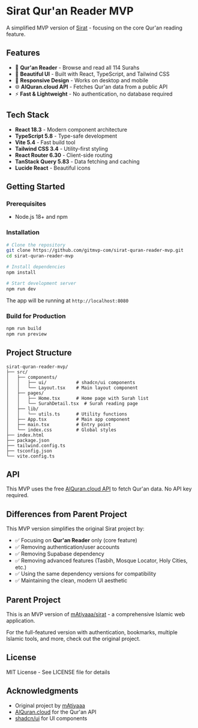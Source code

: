 # Sirat Qur'an Reader MVP

A simplified MVP version of [Sirat](https://github.com/mAtiyaaa/sirat) - focusing on the core Qur'an reading feature.

## Features

- 📖 **Qur'an Reader** - Browse and read all 114 Surahs
- 🎨 **Beautiful UI** - Built with React, TypeScript, and Tailwind CSS
- 📱 **Responsive Design** - Works on desktop and mobile
- 🌐 **AlQuran.cloud API** - Fetches Qur'an data from a public API
- ⚡ **Fast & Lightweight** - No authentication, no database required

## Tech Stack

- **React 18.3** - Modern component architecture
- **TypeScript 5.8** - Type-safe development
- **Vite 5.4** - Fast build tool
- **Tailwind CSS 3.4** - Utility-first styling
- **React Router 6.30** - Client-side routing
- **TanStack Query 5.83** - Data fetching and caching
- **Lucide React** - Beautiful icons

## Getting Started

### Prerequisites

- Node.js 18+ and npm

### Installation

```bash
# Clone the repository
git clone https://github.com/gitmvp-com/sirat-quran-reader-mvp.git
cd sirat-quran-reader-mvp

# Install dependencies
npm install

# Start development server
npm run dev
```

The app will be running at `http://localhost:8080`

### Build for Production

```bash
npm run build
npm run preview
```

## Project Structure

```
sirat-quran-reader-mvp/
├── src/
│   ├── components/
│   │   ├── ui/           # shadcn/ui components
│   │   └── Layout.tsx    # Main layout component
│   ├── pages/
│   │   ├── Home.tsx      # Home page with Surah list
│   │   └── SurahDetail.tsx  # Surah reading page
│   ├── lib/
│   │   └── utils.ts      # Utility functions
│   ├── App.tsx           # Main app component
│   ├── main.tsx          # Entry point
│   └── index.css         # Global styles
├── index.html
├── package.json
├── tailwind.config.ts
├── tsconfig.json
└── vite.config.ts
```

## API

This MVP uses the free [AlQuran.cloud API](https://alquran.cloud/api) to fetch Qur'an data. No API key required.

## Differences from Parent Project

This MVP version simplifies the original Sirat project by:

- ✅ Focusing on **Qur'an Reader** only (core feature)
- ✅ Removing authentication/user accounts
- ✅ Removing Supabase dependency
- ✅ Removing advanced features (Tasbih, Mosque Locator, Holy Cities, etc.)
- ✅ Using the same dependency versions for compatibility
- ✅ Maintaining the clean, modern UI aesthetic

## Parent Project

This is an MVP version of [mAtiyaaa/sirat](https://github.com/mAtiyaaa/sirat) - a comprehensive Islamic web application.

For the full-featured version with authentication, bookmarks, multiple Islamic tools, and more, check out the original project.

## License

MIT License - See LICENSE file for details

## Acknowledgments

- Original project by [mAtiyaaa](https://github.com/mAtiyaaa)
- [AlQuran.cloud](https://alquran.cloud/) for the Qur'an API
- [shadcn/ui](https://ui.shadcn.com/) for UI components
